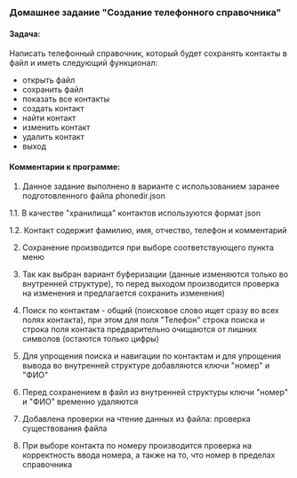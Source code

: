 ### Домашнее задание "Создание телефонного справочника"
#### Задача:
Написать телефонный справочник, который будет сохранять контакты в файл и иметь следующий функционал:
- открыть файл
- сохранить файл
- показать все контакты
- создать контакт
- найти контакт
- изменить контакт
- удалить контакт
- выход
#### Комментарии к программе:
1. Данное задание выполнено в варианте с использованием заранее подготовленного файла phonedir.json

1.1. В качестве "хранилища" контактов используются формат json

1.2. Контакт содержит фамилию, имя, отчество, телефон и комментарий

2. Сохранение производится при выборе соответствующего пункта меню

3. Так как выбран вариант буферизации (данные изменяются только во внутренней структуре), то перед выходом производится проверка на изменения и предлагается сохранить изменения)

4. Поиск по контактам - общий (поисковое слово ищет сразу во всех полях контакта), при этом для поля "Телефон" строка поиска и строка поля контакта предварительно очищаются от лишних символов (остаются только цифры) 

5. Для упрощения поиска и навигации по контактам и для упрощения вывода во внутренней структуре добавляются ключи "номер" и "ФИО"

6. Перед сохранением в файл из внутренней структуры ключи "номер" и "ФИО" временно удаляются

7. Добавлена проверки на чтение данных из файла: проверка существования файла

8. При выборе контакта по номеру производится проверка на корректность ввода номера, а также на то, что номер в пределах справочника

